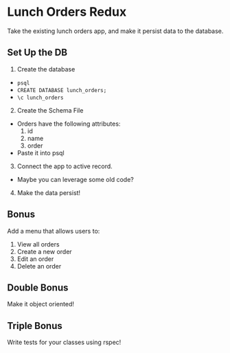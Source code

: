 # Lunch Orders Redux

Take the existing lunch orders app, and make it persist data to the database.

## Set Up the DB

1. Create the database
  - `psql`
  - `CREATE DATABASE lunch_orders;`
  - `\c lunch_orders`

2. Create the Schema File
  - Orders have the following attributes:
    1. id
    2. name 
    3. order
  - Paste it into psql

3. Connect the app to active record.
  - Maybe you can leverage some old code?

4. Make the data persist!

## Bonus

Add a menu that allows users to:

1. View all orders
2. Create a new order
3. Edit an order
4. Delete an order

## Double Bonus

Make it object oriented!

## Triple Bonus

Write tests for your classes using rspec!
